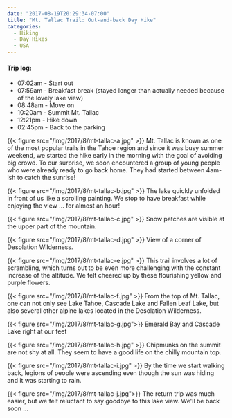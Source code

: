 ```yaml
---
date: "2017-08-19T20:29:34-07:00"
title: "Mt. Tallac Trail: Out-and-back Day Hike"
categories:
  - Hiking
  - Day Hikes
  - USA
---
```


#### Trip log:

* 07:02am - Start out
* 07:59am - Breakfast break (stayed longer than actually needed because of the lovely lake view)
* 08:48am - Move on
* 10:20am - Summit Mt. Tallac
* 12:21pm - Hike down
* 02:45pm - Back to the parking

{{< figure src="/img/2017/8/mt-tallac-a.jpg" >}}
Mt. Tallac is known as one of the most popular trails in the Tahoe region and since it was busy summer weekend, we started the hike early in the morning with the goal of avoiding big crowd. To our surprise, we soon encountered a group of young people who were already ready to go back home. They had started between 4am-ish to catch the sunrise!
<!--more-->

{{< figure src="/img/2017/8/mt-tallac-b.jpg" >}}
The lake quickly unfolded in front of us like a scrolling painting. We stop to have breakfast while enjoying the view ... for almost an hour!

{{< figure src="/img/2017/8/mt-tallac-c.jpg" >}}
Snow patches are visible at the upper part of the mountain.

{{< figure src="/img/2017/8/mt-tallac-d.jpg" >}}
View of a corner of Desolation Wilderness.

{{< figure src="/img/2017/8/mt-tallac-e.jpg"  >}}
This trail involves a lot of scrambling, which turns out to be even more challenging with the constant increase of the altitude. We felt cheered up by these flourishing yellow and purple flowers.

{{< figure src="/img/2017/8/mt-tallac-f.jpg" >}}
From the top of Mt. Tallac, one can not only see Lake Tahoe, Cascade Lake and Fallen Leaf Lake, but also several other alpine lakes located in the Desolation Wilderness.

{{< figure src="/img/2017/8/mt-tallac-g.jpg">}}
Emerald Bay and Cascade Lake right at our feet

{{< figure src="/img/2017/8/mt-tallac-h.jpg" >}}
Chipmunks on the summit are not shy at all. They seem to have a good life on the chilly mountain top.

{{< figure src="/img/2017/8/mt-tallac-i.jpg" >}}
By the time we start walking back, legions of people were ascending  even though the sun was hiding and it was starting to rain.

{{< figure src="/img/2017/8/mt-tallac-j.jpg">}}
The return trip was much easier, but we felt reluctant to say goodbye to this lake view. We'll be back soon ...

